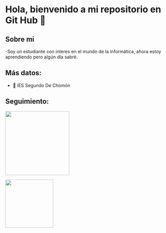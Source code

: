 <h1 aling="center">Hola, bienvenido a mi repositorio en Git Hub 👋</h1>

<h2>Sobre mi</h2>

-Soy un estudiante con interes en el mundo de la informática, ahora estoy aprendiendo pero algún día sabré.

<h2>Más datos:</h2>

- 🏫 IES Segundo De Chomón


<h2>Seguimiento: </h2>
<p>
   <img height= "200" src="https://github-readme-stats.vercel.app/api?username=Osc57&theme=react&show_icons=true&include_all_commits=true" />
</p>

<p>
  <img height= "150" src="https://github-readme-stats.vercel.app/api/top-langs/?username=Osc57&theme=react&layout=compact" />
</p>


